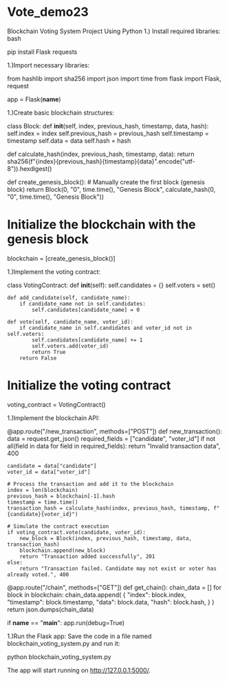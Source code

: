 # Vote_demo23
Blockchain Voting System Project Using Python
1.) Install required libraries:
bash

pip install Flask requests

1.)Import necessary libraries:

from hashlib import sha256
import json
import time
from flask import Flask, request

app = Flask(__name__)

1.)Create basic blockchain structures:

class Block:
    def __init__(self, index, previous_hash, timestamp, data, hash):
        self.index = index
        self.previous_hash = previous_hash
        self.timestamp = timestamp
        self.data = data
        self.hash = hash


def calculate_hash(index, previous_hash, timestamp, data):
    return sha256(f"{index}{previous_hash}{timestamp}{data}".encode("utf-8")).hexdigest()


def create_genesis_block():
    # Manually create the first block (genesis block)
    return Block(0, "0", time.time(), "Genesis Block", calculate_hash(0, "0", time.time(), "Genesis Block"))


# Initialize the blockchain with the genesis block
blockchain = [create_genesis_block()]

1.)Implement the voting contract:

class VotingContract:
    def __init__(self):
        self.candidates = {}
        self.voters = set()

    def add_candidate(self, candidate_name):
        if candidate_name not in self.candidates:
            self.candidates[candidate_name] = 0

    def vote(self, candidate_name, voter_id):
        if candidate_name in self.candidates and voter_id not in self.voters:
            self.candidates[candidate_name] += 1
            self.voters.add(voter_id)
            return True
        return False


# Initialize the voting contract
voting_contract = VotingContract()

1.)Implement the blockchain API:

@app.route("/new_transaction", methods=["POST"])
def new_transaction():
    data = request.get_json()
    required_fields = ["candidate", "voter_id"]
    if not all(field in data for field in required_fields):
        return "Invalid transaction data", 400

    candidate = data["candidate"]
    voter_id = data["voter_id"]

    # Process the transaction and add it to the blockchain
    index = len(blockchain)
    previous_hash = blockchain[-1].hash
    timestamp = time.time()
    transaction_hash = calculate_hash(index, previous_hash, timestamp, f"{candidate}{voter_id}")

    # Simulate the contract execution
    if voting_contract.vote(candidate, voter_id):
        new_block = Block(index, previous_hash, timestamp, data, transaction_hash)
        blockchain.append(new_block)
        return "Transaction added successfully", 201
    else:
        return "Transaction failed. Candidate may not exist or voter has already voted.", 400


@app.route("/chain", methods=["GET"])
def get_chain():
    chain_data = []
    for block in blockchain:
        chain_data.append(
            {
                "index": block.index,
                "timestamp": block.timestamp,
                "data": block.data,
                "hash": block.hash,
            }
        )
    return json.dumps(chain_data)


if __name__ == "__main__":
    app.run(debug=True)
    
1.)Run the Flask app:
Save the code in a file named blockchain_voting_system.py and run it:

python blockchain_voting_system.py

The app will start running on http://127.0.0.1:5000/.
